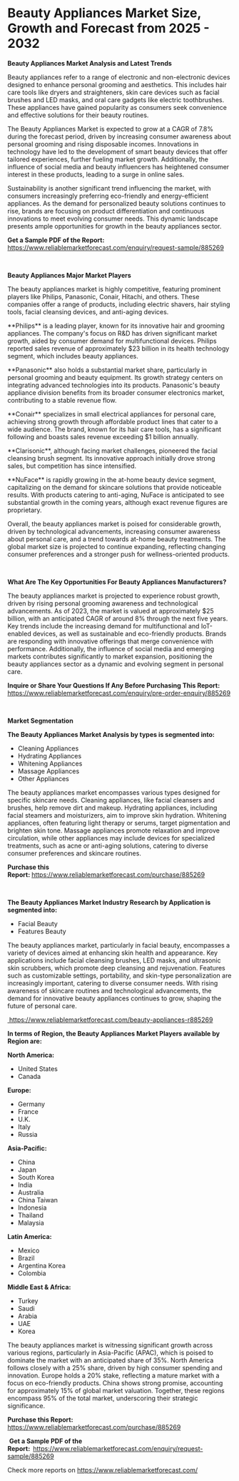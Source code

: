 <p><h1>Beauty Appliances Market Size, Growth and Forecast from 2025 - 2032</h1></p><p><strong>Beauty Appliances Market Analysis and Latest Trends</strong></p>
<p><p>Beauty appliances refer to a range of electronic and non-electronic devices designed to enhance personal grooming and aesthetics. This includes hair care tools like dryers and straighteners, skin care devices such as facial brushes and LED masks, and oral care gadgets like electric toothbrushes. These appliances have gained popularity as consumers seek convenience and effective solutions for their beauty routines.</p><p>The Beauty Appliances Market is expected to grow at a CAGR of 7.8% during the forecast period, driven by increasing consumer awareness about personal grooming and rising disposable incomes. Innovations in technology have led to the development of smart beauty devices that offer tailored experiences, further fueling market growth. Additionally, the influence of social media and beauty influencers has heightened consumer interest in these products, leading to a surge in online sales.</p><p>Sustainability is another significant trend influencing the market, with consumers increasingly preferring eco-friendly and energy-efficient appliances. As the demand for personalized beauty solutions continues to rise, brands are focusing on product differentiation and continuous innovations to meet evolving consumer needs. This dynamic landscape presents ample opportunities for growth in the beauty appliances sector.</p></p>
<p><strong>Get a Sample PDF of the Report:&nbsp;</strong> <a href="https://www.reliablemarketforecast.com/enquiry/request-sample/885269?utm_campaign=2407&utm_medium=2&utm_source=Github&utm_content=ia&utm_term=08022025&utm_id=beauty-appliances">https://www.reliablemarketforecast.com/enquiry/request-sample/885269</a></p>
<p>&nbsp;</p>
<p><strong>Beauty Appliances Major Market Players</strong></p>
<p><p>The beauty appliances market is highly competitive, featuring prominent players like Philips, Panasonic, Conair, Hitachi, and others. These companies offer a range of products, including electric shavers, hair styling tools, facial cleansing devices, and anti-aging devices.</p><p>**Philips** is a leading player, known for its innovative hair and grooming appliances. The company's focus on R&D has driven significant market growth, aided by consumer demand for multifunctional devices. Philips reported sales revenue of approximately $23 billion in its health technology segment, which includes beauty appliances.</p><p>**Panasonic** also holds a substantial market share, particularly in personal grooming and beauty equipment. Its growth strategy centers on integrating advanced technologies into its products. Panasonic's beauty appliance division benefits from its broader consumer electronics market, contributing to a stable revenue flow.</p><p>**Conair** specializes in small electrical appliances for personal care, achieving strong growth through affordable product lines that cater to a wide audience. The brand, known for its hair care tools, has a significant following and boasts sales revenue exceeding $1 billion annually.</p><p>**Clarisonic**, although facing market challenges, pioneered the facial cleansing brush segment. Its innovative approach initially drove strong sales, but competition has since intensified. </p><p>**NuFace** is rapidly growing in the at-home beauty device segment, capitalizing on the demand for skincare solutions that provide noticeable results. With products catering to anti-aging, NuFace is anticipated to see substantial growth in the coming years, although exact revenue figures are proprietary.</p><p>Overall, the beauty appliances market is poised for considerable growth, driven by technological advancements, increasing consumer awareness about personal care, and a trend towards at-home beauty treatments. The global market size is projected to continue expanding, reflecting changing consumer preferences and a stronger push for wellness-oriented products.</p></p>
<p>&nbsp;</p>
<p><strong>What Are The Key Opportunities For Beauty Appliances Manufacturers?</strong></p>
<p><p>The beauty appliances market is projected to experience robust growth, driven by rising personal grooming awareness and technological advancements. As of 2023, the market is valued at approximately $25 billion, with an anticipated CAGR of around 8% through the next five years. Key trends include the increasing demand for multifunctional and IoT-enabled devices, as well as sustainable and eco-friendly products. Brands are responding with innovative offerings that merge convenience with performance. Additionally, the influence of social media and emerging markets contributes significantly to market expansion, positioning the beauty appliances sector as a dynamic and evolving segment in personal care.</p></p>
<p><strong>Inquire or Share Your Questions If Any Before Purchasing This Report:</strong> <a href="https://www.reliablemarketforecast.com/enquiry/pre-order-enquiry/885269?utm_campaign=2407&utm_medium=2&utm_source=Github&utm_content=ia&utm_term=08022025&utm_id=beauty-appliances">https://www.reliablemarketforecast.com/enquiry/pre-order-enquiry/885269</a></p>
<p>&nbsp;</p>
<p><strong>Market Segmentation</strong></p>
<p><strong>The Beauty Appliances Market Analysis by types is segmented into:</strong></p>
<p><ul><li>Cleaning Appliances</li><li>Hydrating Appliances</li><li>Whitening Appliances</li><li>Massage Appliances</li><li>Other Appliances</li></ul></p>
<p><p>The beauty appliances market encompasses various types designed for specific skincare needs. Cleaning appliances, like facial cleansers and brushes, help remove dirt and makeup. Hydrating appliances, including facial steamers and moisturizers, aim to improve skin hydration. Whitening appliances, often featuring light therapy or serums, target pigmentation and brighten skin tone. Massage appliances promote relaxation and improve circulation, while other appliances may include devices for specialized treatments, such as acne or anti-aging solutions, catering to diverse consumer preferences and skincare routines.</p></p>
<p><strong>Purchase this Report:&nbsp;</strong><a href="https://www.reliablemarketforecast.com/purchase/885269?utm_campaign=2407&utm_medium=2&utm_source=Github&utm_content=ia&utm_term=08022025&utm_id=beauty-appliances">https://www.reliablemarketforecast.com/purchase/885269</a></p>
<p>&nbsp;</p>
<p><strong>The Beauty Appliances Market Industry Research by Application is segmented into:</strong></p>
<p><ul><li>Facial Beauty</li><li>Features Beauty</li></ul></p>
<p><p>The beauty appliances market, particularly in facial beauty, encompasses a variety of devices aimed at enhancing skin health and appearance. Key applications include facial cleansing brushes, LED masks, and ultrasonic skin scrubbers, which promote deep cleansing and rejuvenation. Features such as customizable settings, portability, and skin-type personalization are increasingly important, catering to diverse consumer needs. With rising awareness of skincare routines and technological advancements, the demand for innovative beauty appliances continues to grow, shaping the future of personal care.</p></p>
<p><a href="https://www.reliablemarketforecast.com/beauty-appliances-r885269?utm_campaign=2407&utm_medium=2&utm_source=Github&utm_content=ia&utm_term=08022025&utm_id=beauty-appliances">&nbsp;https://www.reliablemarketforecast.com/beauty-appliances-r885269</a></p>
<p><strong>In terms of Region, the Beauty Appliances Market Players available by Region are:</strong></p>
<p>
    <p> <strong> North America: </strong>
        <ul>
            <li>United States</li>
            <li>Canada</li>
        </ul>
        </p> 
    <p> <strong> Europe: </strong>
        <ul>
            <li>Germany</li>
            <li>France</li>
            <li>U.K.</li>
            <li>Italy</li>
            <li>Russia</li>
        </ul>
        </p> 
    <p> <strong> Asia-Pacific: </strong>
        <ul>
            <li>China</li>
            <li>Japan</li>
            <li>South Korea</li>
            <li>India</li>
            <li>Australia</li>
            <li>China Taiwan</li>
            <li>Indonesia</li>
            <li>Thailand</li>
            <li>Malaysia</li>
        </ul>
        </p> 
    <p> <strong> Latin America: </strong>
        <ul>
            <li>Mexico</li>
            <li>Brazil</li>
            <li>Argentina Korea</li>
            <li>Colombia</li>
        </ul>
        </p> 
    <p> <strong> Middle East & Africa: </strong>
        <ul>
            <li>Turkey</li>
            <li>Saudi</li>
            <li>Arabia</li>
            <li>UAE</li>
            <li>Korea</li>
        </ul>
    </p>
    </p>
<p><p>The beauty appliances market is witnessing significant growth across various regions, particularly in Asia-Pacific (APAC), which is poised to dominate the market with an anticipated share of 35%. North America follows closely with a 25% share, driven by high consumer spending and innovation. Europe holds a 20% stake, reflecting a mature market with a focus on eco-friendly products. China shows strong promise, accounting for approximately 15% of global market valuation. Together, these regions encompass 95% of the total market, underscoring their strategic significance.</p></p>
<p><strong>Purchase this Report: </strong><a href="https://www.reliablemarketforecast.com/purchase/885269?utm_campaign=2407&utm_medium=2&utm_source=Github&utm_content=ia&utm_term=08022025&utm_id=beauty-appliances">https://www.reliablemarketforecast.com/purchase/885269</a></p>
<p>&nbsp;<strong>Get a Sample PDF of the Report:&nbsp;&nbsp;</strong><a href="https://www.reliablemarketforecast.com/enquiry/request-sample/885269?utm_campaign=2407&utm_medium=2&utm_source=Github&utm_content=ia&utm_term=08022025&utm_id=beauty-appliances">https://www.reliablemarketforecast.com/enquiry/request-sample/885269</a></p>
<p><strong></strong></p>
<p>Check more reports on <a href="https://www.reliablemarketforecast.com/?utm_campaign=2407&utm_medium=2&utm_source=Github&utm_content=ia&utm_term=08022025&utm_id=beauty-appliances">https://www.reliablemarketforecast.com/</a></p>